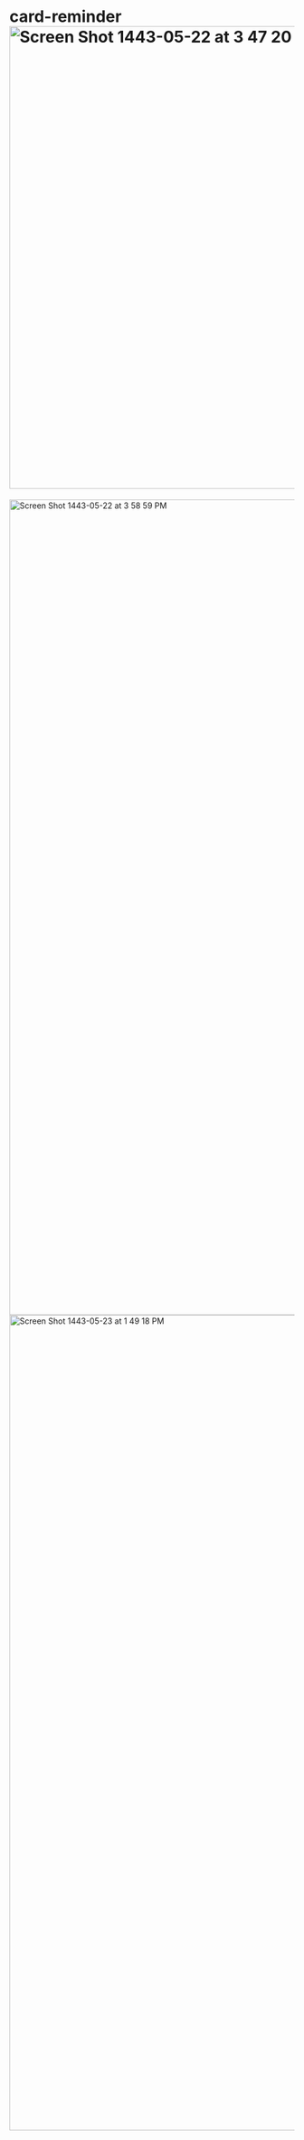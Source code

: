 # card-reminder<img width="817" alt="Screen Shot 1443-05-22 at 3 47 20 PM" src="https://user-images.githubusercontent.com/92253736/147408872-d46465d6-0f71-45e0-9fbd-45f091df1dc3.png">
<img width="1440" alt="Screen Shot 1443-05-22 at 3 58 59 PM" src="https://user-images.githubusercontent.com/92253736/147408876-499152ff-0853-4ee5-b087-78142d72c217.png">
<img width="1440" alt="Screen Shot 1443-05-23 at 1 49 18 PM" src="https://user-images.githubusercontent.com/92253736/147465108-e5b4bb87-d65d-461a-a0dc-028e3b4e74dd.png">

